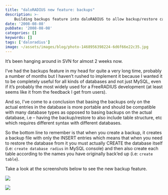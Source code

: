 ```yaml
---
title: "daloRADIUS new feature: backups"
description: >-
    Building backups feature into daloRADIUS to allow backup/restore capability from the user interface.
date: '2008-08-08'
pubDate: '2008-08-08'
categories: []
keywords: []
tags: ['daloradius']
image: ~/assets/images/blog/photo-1468956398224-6d6f66e22c35.jpg
---
```


It’s been hanging around in SVN for almost 2 weeks now. 

I’ve had the backups feature in my head for quite a very long time, probably a number of months but I haven’t rushed to implement it because I wanted it to be completely useful for all kinds of databases and not just MySQL, even if it’s probably the most widely used for a FreeRADIUS development (at least seems like it from the feedback I get from users).

And so, I've come to a conclusion that basing the backups only on the actual entries in the database is more portable and should be compatible with many database types as opposed to basing backups on the actual database, i.e – having the backup/restore to also include table structure, etc which requires different syntax with different databases.

So the bottom line to remember is that when you create a backup, it creates a backup file with only the INSERT entries which means that when you need to restore the database from it you must actually CREATE the database itself (i.e:  `create database radius` in MySQL console) and then also create each table according to the names you have originally back’ed up (i.e:  `create table`).

Take a look at the screenshots below to see the new backup feature.

![](https://web.archive.org/web/20140703155826im_/http://www.daloradius.com/images/screenshots/new_feature-createbackups.jpg)

![](https://web.archive.org/web/20140703155826im_/http://www.daloradius.com/images/screenshots/new_feature-managebackups.jpg)